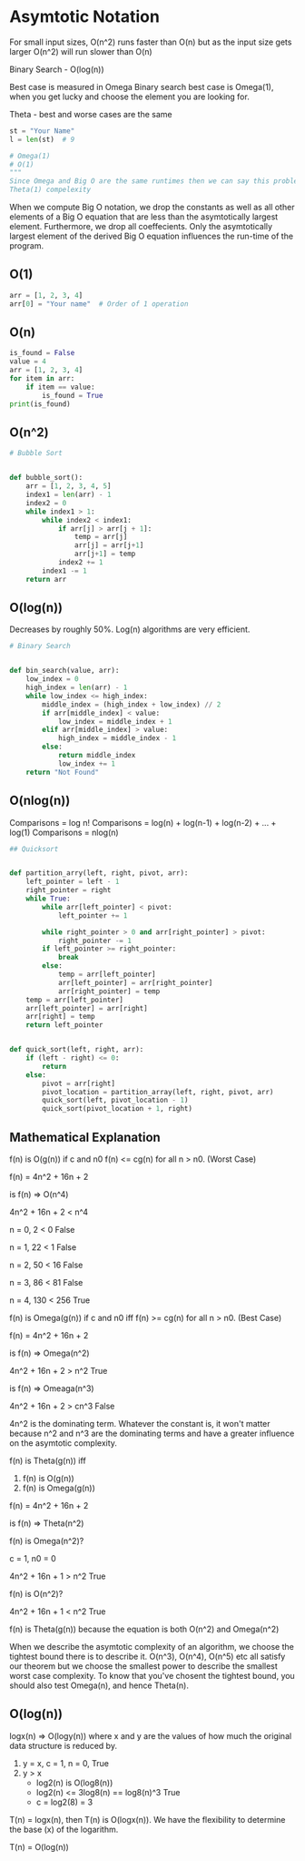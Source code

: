 # Asymtotic Notation

For small input sizes, O(n^2) runs faster than O(n) but as the input size gets larger O(n^2) will run slower than O(n)


Binary Search - O(log(n))


Best case is measured in Omega
Binary search best case is Omega(1), when you get lucky and choose the element you are looking for.


Theta - best and worse cases are the same


``` python
st = "Your Name"
l = len(st)  # 9

# Omega(1)
# O(1)
"""
Since Omega and Big O are the same runtimes then we can say this problem has:
Theta(1) compelexity
```


When we compute Big O notation, we drop the constants as well as all other elements of a Big O equation that are less than the asymtotically largest element. Furthermore, we drop all coeffecients. Only the asymtotically largest element of the derived Big O equation influences the run-time of the program.

## O(1)

``` python
arr = [1, 2, 3, 4]
arr[0] = "Your name"  # Order of 1 operation
```

## O(n)

``` python
is_found = False
value = 4
arr = [1, 2, 3, 4]
for item in arr:
    if item == value:
        is_found = True
print(is_found)
```

## O(n^2)

``` python
# Bubble Sort


def bubble_sort():
    arr = [1, 2, 3, 4, 5]
    index1 = len(arr) - 1
    index2 = 0
    while index1 > 1:
        while index2 < index1:
            if arr[j] > arr[j + 1]:
                temp = arr[j]
                arr[j] = arr[j+1]
                arr[j+1] = temp
            index2 += 1
        index1 -= 1
    return arr
```

## O(log(n))
Decreases by roughly 50%. Log(n) algorithms are very efficient.

``` python
# Binary Search


def bin_search(value, arr):
    low_index = 0
    high_index = len(arr) - 1
    while low_index <= high_index:
        middle_index = (high_index + low_index) // 2
        if arr[middle_index] < value:
            low_index = middle_index + 1
        elif arr[middle_index] > value:
            high_index = middle_index - 1
        else:
            return middle_index
            low_index += 1
    return "Not Found"
```

## O(nlog(n))
Comparisons = log n!
Comparisons = log(n) + log(n-1) + log(n-2) + ... + log(1)
Comparisons = nlog(n)

``` python
## Quicksort


def partition_arry(left, right, pivot, arr):
    left_pointer = left - 1
    right_pointer = right
    while True:
        while arr[left_pointer] < pivot:
            left_pointer += 1

        while right_pointer > 0 and arr[right_pointer] > pivot:
            right_pointer -= 1
        if left_pointer >= right_pointer:
            break
        else:
            temp = arr[left_pointer]
            arr[left_pointer] = arr[right_pointer]
            arr[right_pointer] = temp
    temp = arr[left_pointer]
    arr[left_pointer] = arr[right]
    arr[right] = temp
    return left_pointer


def quick_sort(left, right, arr):
    if (left - right) <= 0:
        return
    else:
        pivot = arr[right]
        pivot_location = partition_array(left, right, pivot, arr)
        quick_sort(left, pivot_location - 1)
        quick_sort(pivot_location + 1, right)
```

## Mathematical Explanation
f(n) is O(g(n)) if c and n0 f(n) <= cg(n) for all n > n0. (Worst Case)


f(n) = 4n^2 + 16n + 2


is f(n) => O(n^4)


4n^2 + 16n + 2 < n^4


n = 0, 2 < 0 False


n = 1, 22 < 1 False


n = 2, 50 < 16 False


n = 3, 86 < 81 False


n = 4, 130 < 256 True


f(n) is Omega(g(n)) if c and n0 iff f(n) >= cg(n) for all n > n0. (Best Case)


f(n) = 4n^2 + 16n + 2


is f(n) => Omega(n^2)


4n^2 + 16n + 2 > n^2 True


is f(n) => Omeaga(n^3)


4n^2 + 16n + 2 > cn^3 False


4n^2 is the dominating term. Whatever the constant is, it won't matter because n^2 and n^3 are the dominating terms and have a greater influence on the asymtotic complexity.


f(n) is Theta(g(n)) iff


1. f(n) is O(g(n))
2. f(n) is Omega(g(n))


f(n) = 4n^2 + 16n + 2


is f(n) => Theta(n^2)


f(n) is Omega(n^2)?


c = 1, n0 = 0


4n^2 + 16n + 1 > n^2 True


f(n) is O(n^2)?


4n^2 + 16n + 1 < n^2 True


f(n) is Theta(g(n)) because the equation is both O(n^2) and Omega(n^2)


When we describe the asymtotic complexity of an algorithm, we choose the tightest bound there is to describe it. O(n^3), O(n^4), O(n^5) etc all satisfy our theorem but we choose the smallest power to describe the smallest worst case complexity. To know that you've chosent the tightest bound, you should also test Omega(n), and hence Theta(n).


## O(log(n))
logx(n) => O(logy(n)) where x and y are the values of how much the original data structure is reduced by.


1. y = x, c = 1, n = 0, True
2. y > x
    + log2(n) is O(log8(n))
    + log2(n) <= 3log8(n) == log8(n)^3 True
    + c = log2(8) = 3


T(n) = logx(n), then T(n) is O(logx(n)). We have the flexibility to determine the base (x) of the logarithm.

T(n) = O(log(n))
